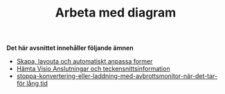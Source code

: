 ﻿---
title: Arbeta med diagram
type: docs
weight: 40
url: /sv/python-java/working-with-diagrams/
---
**Det här avsnittet innehåller följande ämnen** 
- [Skapa, layouta och automatiskt anpassa former](/diagram/sv/python-java/create-layout-and-auto-fit-shapes/)
- [Hämta Visio Anslutningar och teckensnittsinformation](/diagram/sv/python-java/retrieve-visio-connectors-and-font-information/)
- [stoppa-konvertering-eller-laddning-med-avbrottsmonitor-när-det-tar-för lång tid](/diagram/sv/python-java/stop-conversion-or-loading-using-interruptmonitor-when-it-is-taking-too-long/)
